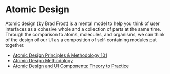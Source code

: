 # Atomic Design

Atomic design (by Brad Frost) is a mental model to help you think of user interfaces as a cohesive whole and a collection of parts at the same time. Through the comparison to atoms, molecules, and organisms, we can think of the design of our UI as a composition of self-containing modules put together.

- [Atomic Design Principles & Methodology 101](https://xd.adobe.com/ideas/process/ui-design/atomic-design-principles-methodology-101/)
- [Atomic Design Methodology](https://atomicdesign.bradfrost.com/chapter-2/)
- [Atomic Design and UI Components: Theory to Practice](https://blog.bitsrc.io/atomic-design-and-ui-components-theory-to-practice-f200db337c24)


